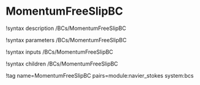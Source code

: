 # MomentumFreeSlipBC

!syntax description /BCs/MomentumFreeSlipBC

!syntax parameters /BCs/MomentumFreeSlipBC

!syntax inputs /BCs/MomentumFreeSlipBC

!syntax children /BCs/MomentumFreeSlipBC

!tag name=MomentumFreeSlipBC pairs=module:navier_stokes system:bcs
